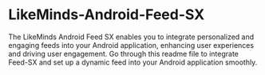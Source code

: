 # LikeMinds-Android-Feed-SX

The LikeMinds Android Feed SX enables you to integrate personalized and engaging feeds into your Android application, enhancing user experiences 
and driving user engagement. Go through this readme file to integrate Feed-SX and set up a dynamic feed into your Android application smoothly.
